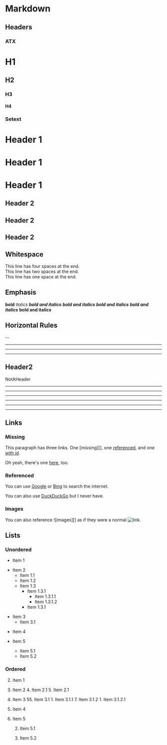 # Markdown #

## Headers ##

### ATX ###

# H1
## H2 #
### H3 #####
#### H4 ####

### Setext ###

Header 1
====
Header 1
========
Header 1
============

Header 2
---
Header 2
--------
Header 2
-----------

## Whitespace ##

This line has four spaces at the end.    
This line has two spaces at the end.  
This line has one space at the end. 

## Emphasis ##

__bold__
*italics*
___bold and italics___
***bold and italics***
**_bold and italics_**
__*bold and italics*__
****bold and italics****

## Horizontal Rules ##

--

---

----

- - -

Header2
-------
NotAHeader
***

___

- - -
***
___
---

## Links ##

### Missing ###

This paragraph has three links. One [missing][], one [referenced][], and one [with id][id].

[referenced]: http://referenced
[id]: http://id.com

Oh yeah, there's one [here][], too.

[here]: http://here.com

### Referenced ###

You can use [Google][] or [Bing][] to search the internet.

[Google]: http://google.com
[Bing]: http://bing.com

You can also use [DuckDuckGo][] but I never have.

[DuckDuckGo]: https://duckduckgo.com/

### Images ###

You can also reference ![images][] as if they were a normal ![link][].

[link]: http://link.com

## Lists ##

### Unordered ###

- Item 1
* Item 2
    + Item 1.1
    - Item 1.2
    * Item 1.3
        * Item 1.3.1
            - Item 1.3.1.1
            + Item 1.3.1.2
        - Item 1.3.1
+ Item 3
    - Item 3.1
- Item 4

* Item 5

    * Item 5.1

    + Item 5.2

### Ordered ###

2. Item 1
3. Item 2
    4. Item 2.1
    5. Item 2.1
6. Item 3
    55. Item 3.1
        1. Item 3.1.1
        7. Item 3.1.2
            1. Item 3.1.2.1
2. Item 4

1. Item 5

    2. Item 5.1

    2. Item 5.2
